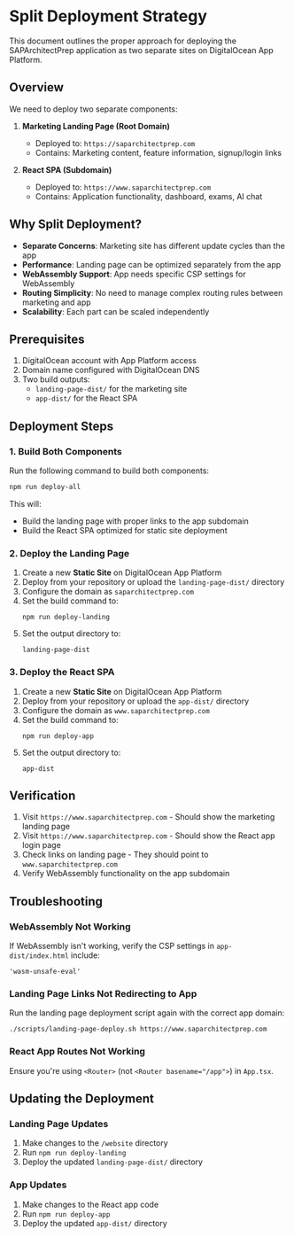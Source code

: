 # Split Deployment Strategy

This document outlines the proper approach for deploying the SAPArchitectPrep application as two separate sites on DigitalOcean App Platform.

## Overview

We need to deploy two separate components:

1. **Marketing Landing Page (Root Domain)**  
   - Deployed to: `https://saparchitectprep.com`
   - Contains: Marketing content, feature information, signup/login links

2. **React SPA (Subdomain)**  
   - Deployed to: `https://www.saparchitectprep.com`
   - Contains: Application functionality, dashboard, exams, AI chat

## Why Split Deployment?

- **Separate Concerns**: Marketing site has different update cycles than the app
- **Performance**: Landing page can be optimized separately from the app
- **WebAssembly Support**: App needs specific CSP settings for WebAssembly
- **Routing Simplicity**: No need to manage complex routing rules between marketing and app
- **Scalability**: Each part can be scaled independently

## Prerequisites

1. DigitalOcean account with App Platform access
2. Domain name configured with DigitalOcean DNS
3. Two build outputs:
   - `landing-page-dist/` for the marketing site
   - `app-dist/` for the React SPA

## Deployment Steps

### 1. Build Both Components

Run the following command to build both components:

```bash
npm run deploy-all
```

This will:
- Build the landing page with proper links to the app subdomain
- Build the React SPA optimized for static site deployment

### 2. Deploy the Landing Page

1. Create a new **Static Site** on DigitalOcean App Platform
2. Deploy from your repository or upload the `landing-page-dist/` directory
3. Configure the domain as `saparchitectprep.com`
4. Set the build command to:
   ```
   npm run deploy-landing
   ```
5. Set the output directory to:
   ```
   landing-page-dist
   ```

### 3. Deploy the React SPA

1. Create a new **Static Site** on DigitalOcean App Platform
2. Deploy from your repository or upload the `app-dist/` directory
3. Configure the domain as `www.saparchitectprep.com`
4. Set the build command to:
   ```
   npm run deploy-app
   ```
5. Set the output directory to:
   ```
   app-dist
   ```

## Verification

1. Visit `https://www.saparchitectprep.com` - Should show the marketing landing page
2. Visit `https://www.saparchitectprep.com` - Should show the React app login page
3. Check links on landing page - They should point to `www.saparchitectprep.com`
4. Verify WebAssembly functionality on the app subdomain

## Troubleshooting

### WebAssembly Not Working
If WebAssembly isn't working, verify the CSP settings in `app-dist/index.html` include:
```
'wasm-unsafe-eval'
```

### Landing Page Links Not Redirecting to App
Run the landing page deployment script again with the correct app domain:
```
./scripts/landing-page-deploy.sh https://www.saparchitectprep.com
```

### React App Routes Not Working
Ensure you're using `<Router>` (not `<Router basename="/app">`) in `App.tsx`.

## Updating the Deployment

### Landing Page Updates
1. Make changes to the `/website` directory
2. Run `npm run deploy-landing`
3. Deploy the updated `landing-page-dist/` directory

### App Updates
1. Make changes to the React app code
2. Run `npm run deploy-app`
3. Deploy the updated `app-dist/` directory 